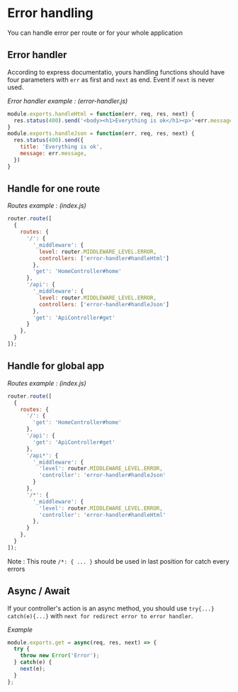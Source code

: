 # Error handling

You can handle error per route or for your whole application

## Error handler

According to express documentatio, yours handling functions should have four parameters with `err` as first and `next` as end. Event if `next` is never used.

*Error handler example : (error-handler.js)*

```javascript
module.exports.handleHtml = function(err, req, res, next) {
  res.status(400).send('<body><h1>Everything is ok</h1><p>'+err.message+'</p></body>');
}
module.exports.handleJson = function(err, req, res, next) {
  res.status(400).send({
    title: 'Everything is ok',
    message: err.message,
  })
}
```

## Handle for one route

*Routes example : (index.js)*

```javascript
router.route([
  {
    routes: {
      '/': {
        '_middleware': {
          level: router.MIDDLEWARE_LEVEL.ERROR,
          controllers: ['error-handler#handleHtml']
        },
        'get': 'HomeController#home'
      },
      '/api': {
        '_middleware': {
          level: router.MIDDLEWARE_LEVEL.ERROR,
          controllers: ['error-handler#handleJson']
        },
        'get': 'ApiController#get'
      }
    },
  }
]);
```

## Handle for global app

*Routes example : (index.js)*

```javascript
router.route([
  {
    routes: {
      '/': {
        'get': 'HomeController#home'
      },
      '/api': {
        'get': 'ApiController#get'
      },
      '/api*': {
        '_middleware': {
          'level': router.MIDDLEWARE_LEVEL.ERROR,
          'controller': 'error-handler#handleJson'
        }
      },
      '/*': {
        '_middleware': {
          'level': router.MIDDLEWARE_LEVEL.ERROR,
          'controller': 'error-handler#handleHtml'
        },
      }
    },
  }
]);
```

Note : This route `/*: { ... }` should be used in last position for catch every errors

## Async / Await

If your controller's action is an async method, you should use `try{...} catch(e){...}` with `next for redirect error to error handler`.

*Example*

```javascript
module.exports.get = async(req, res, next) => {
  try {
    throw new Error('Error');
  } catch(e) {
    next(e);
  }
};
```